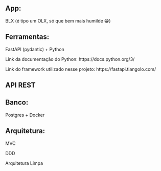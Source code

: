 <h2>App:</h2> <p>BLX (é tipo um OLX, só que bem mais humilde 😁)</p>
<h2>Ferramentas:</h2> <p>FastAPI (pydantic) + Python</p>

<p>Link da documentação do Python: https://docs.python.org/3/</p>
<p>Link do framework utilizado nesse projeto: https://fastapi.tiangolo.com/</p>

<h2>API REST</h2>
<h2>Banco:</h2> <p>Postgres + Docker</p>


<h2>Arquitetura:</h2> <p>MVC</p>
<p>DDD</p>
<p>Arquitetura Limpa</p>
